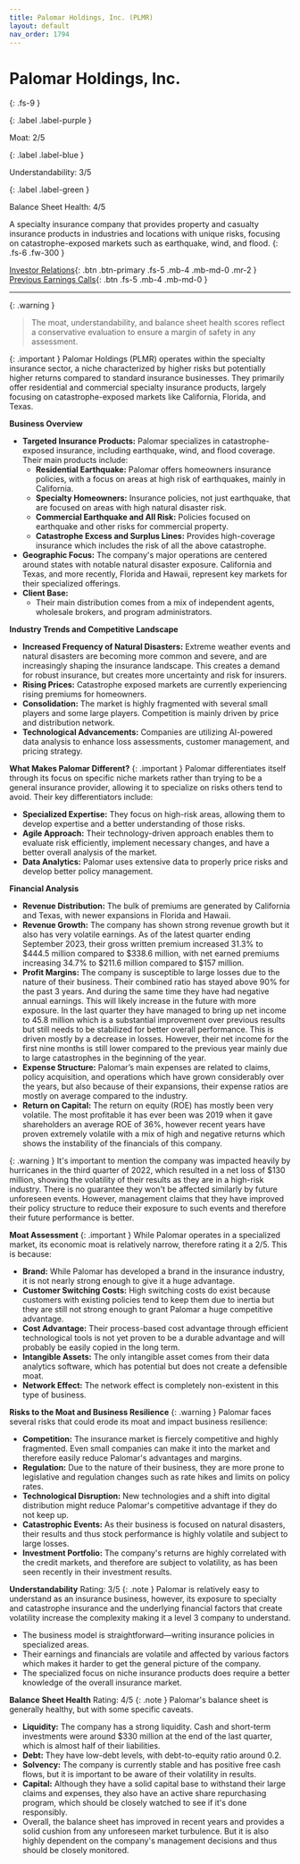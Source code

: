 ```yaml
---
title: Palomar Holdings, Inc. (PLMR)
layout: default
nav_order: 1794
---
```


# Palomar Holdings, Inc.
{: .fs-9 }

{: .label .label-purple }

Moat: 2/5

{: .label .label-blue }

Understandability: 3/5

{: .label .label-green }

Balance Sheet Health: 4/5

A specialty insurance company that provides property and casualty insurance products in industries and locations with unique risks, focusing on catastrophe-exposed markets such as earthquake, wind, and flood.
{: .fs-6 .fw-300 }

[Investor Relations](https://www.google.com/search?q=PLMR+investor+relations){: .btn .btn-primary .fs-5 .mb-4 .mb-md-0 .mr-2 }
[Previous Earnings Calls](https://discountingcashflows.com/company/PLMR/transcripts/){: .btn .fs-5 .mb-4 .mb-md-0 }

---

{: .warning }
>The moat, understandability, and balance sheet health scores reflect a conservative evaluation to ensure a margin of safety in any assessment.



{: .important }
Palomar Holdings (PLMR) operates within the specialty insurance sector, a niche characterized by higher risks but potentially higher returns compared to standard insurance businesses. They primarily offer residential and commercial specialty insurance products, largely focusing on catastrophe-exposed markets like California, Florida, and Texas.

**Business Overview**

*   **Targeted Insurance Products:** Palomar specializes in catastrophe-exposed insurance, including earthquake, wind, and flood coverage. Their main products include:
    *   **Residential Earthquake:** Palomar offers homeowners insurance policies, with a focus on areas at high risk of earthquakes, mainly in California. 
    *   **Specialty Homeowners:** Insurance policies, not just earthquake, that are focused on areas with high natural disaster risk.
    *   **Commercial Earthquake and All Risk:** Policies focused on earthquake and other risks for commercial property.
    *   **Catastrophe Excess and Surplus Lines:** Provides high-coverage insurance which includes the risk of all the above catastrophe.
*   **Geographic Focus:** The company's major operations are centered around states with notable natural disaster exposure. California and Texas, and more recently, Florida and Hawaii, represent key markets for their specialized offerings.
*  **Client Base:**
     *  Their main distribution comes from a mix of independent agents, wholesale brokers, and program administrators.

**Industry Trends and Competitive Landscape**

*  **Increased Frequency of Natural Disasters:** Extreme weather events and natural disasters are becoming more common and severe, and are increasingly shaping the insurance landscape. This creates a demand for robust insurance, but creates more uncertainty and risk for insurers.
*   **Rising Prices:** Catastrophe exposed markets are currently experiencing rising premiums for homeowners.
*  **Consolidation:** The market is highly fragmented with several small players and some large players. Competition is mainly driven by price and distribution network.
*  **Technological Advancements:** Companies are utilizing AI-powered data analysis to enhance loss assessments, customer management, and pricing strategy.

**What Makes Palomar Different?**
{: .important }
Palomar differentiates itself through its focus on specific niche markets rather than trying to be a general insurance provider, allowing it to specialize on risks others tend to avoid. Their key differentiators include:

*   **Specialized Expertise:** They focus on high-risk areas, allowing them to develop expertise and a better understanding of those risks.
*   **Agile Approach:** Their technology-driven approach enables them to evaluate risk efficiently, implement necessary changes, and have a better overall analysis of the market.
*   **Data Analytics:** Palomar uses extensive data to properly price risks and develop better policy management.

**Financial Analysis**

*   **Revenue Distribution:** The bulk of premiums are generated by California and Texas, with newer expansions in Florida and Hawaii.
*   **Revenue Growth:** The company has shown strong revenue growth but it also has very volatile earnings. As of the latest quarter ending September 2023, their gross written premium increased 31.3% to $444.5 million compared to $338.6 million, with net earned premiums increasing 34.7% to $211.6 million compared to $157 million.
*   **Profit Margins:** The company is susceptible to large losses due to the nature of their business. Their combined ratio has stayed above 90% for the past 3 years. And during the same time they have had negative annual earnings. This will likely increase in the future with more exposure. In the last quarter they have managed to bring up net income to 45.8 million which is a substantial improvement over previous results but still needs to be stabilized for better overall performance. This is driven mostly by a decrease in losses. However, their net income for the first nine months is still lower compared to the previous year mainly due to large catastrophes in the beginning of the year.
 *   **Expense Structure:** Palomar’s main expenses are related to claims, policy acquisition, and operations which have grown considerably over the years, but also because of their expansions, their expense ratios are mostly on average compared to the industry.
*   **Return on Capital:** The return on equity (ROE) has mostly been very volatile. The most profitable it has ever been was 2019 when it gave shareholders an average ROE of 36%, however recent years have proven extremely volatile with a mix of high and negative returns which shows the instability of the financials of this company.

{: .warning }
It's important to mention the company was impacted heavily by hurricanes in the third quarter of 2022, which resulted in a net loss of $130 million, showing the volatility of their results as they are in a high-risk industry. There is no guarantee they won't be affected similarly by future unforeseen events. However, management claims that they have improved their policy structure to reduce their exposure to such events and therefore their future performance is better.

**Moat Assessment**
{: .important }
While Palomar operates in a specialized market, its economic moat is relatively narrow, therefore rating it a 2/5. This is because:

*   **Brand:** While Palomar has developed a brand in the insurance industry, it is not nearly strong enough to give it a huge advantage.
*   **Customer Switching Costs:** High switching costs do exist because customers with existing policies tend to keep them due to inertia but they are still not strong enough to grant Palomar a huge competitive advantage.
*   **Cost Advantage:** Their process-based cost advantage through efficient technological tools is not yet proven to be a durable advantage and will probably be easily copied in the long term.
*   **Intangible Assets:** The only intangible asset comes from their data analytics software, which has potential but does not create a defensible moat.
*   **Network Effect:** The network effect is completely non-existent in this type of business.

**Risks to the Moat and Business Resilience**
{: .warning }
Palomar faces several risks that could erode its moat and impact business resilience:

*   **Competition:** The insurance market is fiercely competitive and highly fragmented. Even small companies can make it into the market and therefore easily reduce Palomar's advantages and margins.
*   **Regulation:** Due to the nature of their business, they are more prone to legislative and regulation changes such as rate hikes and limits on policy rates.
*   **Technological Disruption:** New technologies and a shift into digital distribution might reduce Palomar's competitive advantage if they do not keep up.
*  **Catastrophic Events:** As their business is focused on natural disasters, their results and thus stock performance is highly volatile and subject to large losses.
*   **Investment Portfolio:** The company's returns are highly correlated with the credit markets, and therefore are subject to volatility, as has been seen recently in their investment results.

**Understandability**
Rating: 3/5
{: .note }
Palomar is relatively easy to understand as an insurance business, however, its exposure to specialty and catastrophe insurance and the underlying financial factors that create volatility increase the complexity making it a level 3 company to understand.
*   The business model is straightforward—writing insurance policies in specialized areas.
*   Their earnings and financials are volatile and affected by various factors which makes it harder to get the general picture of the company.
*   The specialized focus on niche insurance products does require a better knowledge of the overall insurance market.

**Balance Sheet Health**
Rating: 4/5
{: .note }
Palomar's balance sheet is generally healthy, but with some specific caveats.
*  **Liquidity:** The company has a strong liquidity. Cash and short-term investments were around $330 million at the end of the last quarter, which is almost half of their liabilities.
*   **Debt:** They have low-debt levels, with debt-to-equity ratio around 0.2.
*   **Solvency:** The company is currently stable and has positive free cash flows, but it is important to be aware of their volatility in results.
*  **Capital:** Although they have a solid capital base to withstand their large claims and expenses, they also have an active share repurchasing program, which should be closely watched to see if it's done responsibly.
*   Overall, the balance sheet has improved in recent years and provides a solid cushion from any unforeseen market turbulence. But it is also highly dependent on the company's management decisions and thus should be closely monitored.

